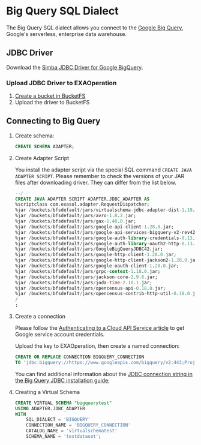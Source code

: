 # Big Query SQL Dialect

The Big Query SQL dialect allows you connect to the [Google Big Query](https://cloud.google.com/bigquery/), Google's serverless, enterprise data warehouse.

## JDBC Driver

Download the [Simba JDBC Driver for Google BigQuery](https://cloud.google.com/bigquery/providers/simba-drivers/).

### Upload JDBC Driver to EXAOperation

1. [Create a bucket in BucketFS](https://docs.exasol.com/administration/on-premise/bucketfs/create_new_bucket_in_bucketfs_service.htm) 
1. Upload the driver to BucketFS

## Connecting to Big Query

1. Create schema:
    ```sql
    CREATE SCHEMA ADAPTER;
    ```
2. Create Adapter Script

    You install the adapter script via the special SQL command `CREATE JAVA ADAPTER SCRIPT`. 
    Please remember to check the versions of your JAR files after downloading driver. They can differ from the list below.

    ```sql
    --/
    CREATE JAVA ADAPTER SCRIPT ADAPTER.JDBC_ADAPTER AS
    %scriptclass com.exasol.adapter.RequestDispatcher;
    %jar /buckets/bfsdefault/jars/virtualschema-jdbc-adapter-dist-1.19.4.jar;
    %jar /buckets/bfsdefault/jars/avro-1.8.2.jar;
    %jar /buckets/bfsdefault/jars/gax-1.40.0.jar;
    %jar /buckets/bfsdefault/jars/google-api-client-1.28.0.jar;
    %jar /buckets/bfsdefault/jars/google-api-services-bigquery-v2-rev426-1.25.0.jar;
    %jar /buckets/bfsdefault/jars/google-auth-library-credentials-0.13.0.jar;
    %jar /buckets/bfsdefault/jars/google-auth-library-oauth2-http-0.13.0.jar;
    %jar /buckets/bfsdefault/jars/GoogleBigQueryJDBC42.jar;
    %jar /buckets/bfsdefault/jars/google-http-client-1.28.0.jar;
    %jar /buckets/bfsdefault/jars/google-http-client-jackson2-1.28.0.jar;
    %jar /buckets/bfsdefault/jars/google-oauth-client-1.28.0.jar;
    %jar /buckets/bfsdefault/jars/grpc-context-1.18.0.jar;
    %jar /buckets/bfsdefault/jars/jackson-core-2.9.6.jar;
    %jar /buckets/bfsdefault/jars/joda-time-2.10.1.jar;
    %jar /buckets/bfsdefault/jars/opencensus-api-0.18.0.jar;
    %jar /buckets/bfsdefault/jars/opencensus-contrib-http-util-0.18.0.jar;
    /
    ;
    ```

3. Create a connection

    Please follow the [Authenticating to a Cloud API Service article](https://cloud.google.com/video-intelligence/docs/common/auth]) to get Google service account credentials.

    Upload the key to EXAOperation, then create a named connection:

    ```sql
    CREATE OR REPLACE CONNECTION BIGQUERY_CONNECTION
    TO 'jdbc:bigquery://https://www.googleapis.com/bigquery/v2:443;ProjectId=<your_project_id>;OAuthType=0;OAuthServiceAcctEmail=<your_service_account_email>;OAuthPvtKeyPath=/<path_to_your_bucket>/<name_of your_key_file>';
    ```
    You can find additional information about the [JDBC connection string in the Big Query JDBC installation guide](https://www.simba.com/products/BigQuery/doc/JDBC_InstallGuide/content/jdbc/bq/authenticating/serviceaccount.htm]);

4. Creating a Virtual Schema

    ```sql
    CREATE VIRTUAL SCHEMA "bigquerytest"
    USING ADAPTER.JDBC_ADAPTER
    WITH
        SQL_DIALECT = 'BIGQUERY'
        CONNECTION_NAME = 'BIGQUERY_CONNECTION'
        CATALOG_NAME = 'virtualschematest'
        SCHEMA_NAME = 'testdataset';
    ```